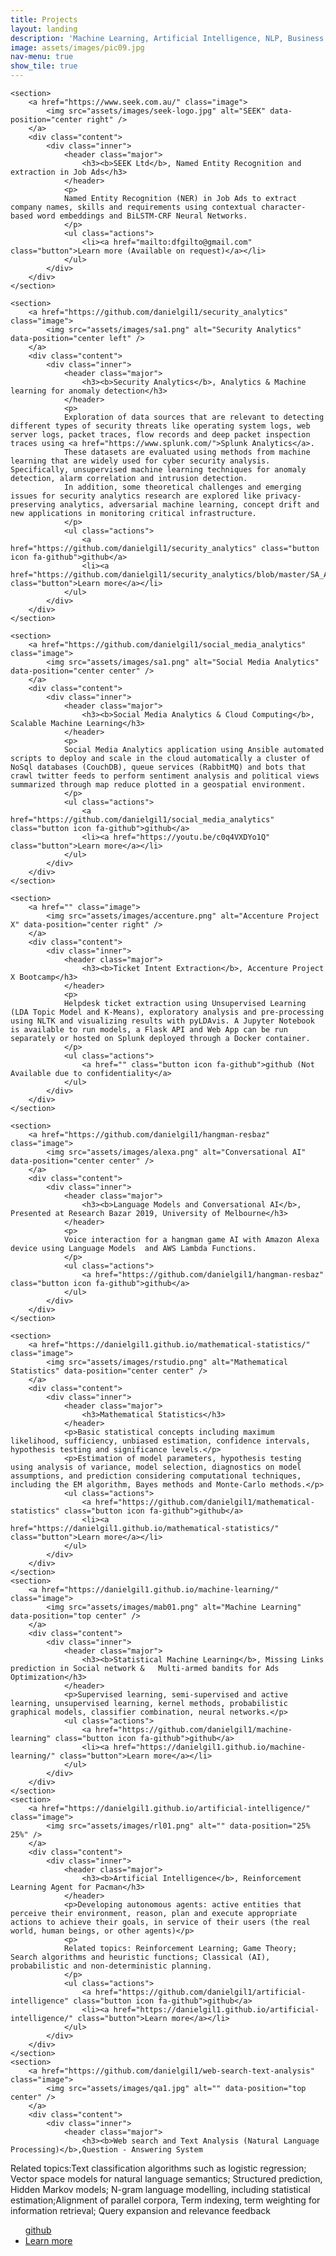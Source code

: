 ```yaml
---
title: Projects
layout: landing
description: 'Machine Learning, Artificial Intelligence, NLP, Business Analytics, Software Engineering'
image: assets/images/pic09.jpg
nav-menu: true
show_tile: true
---
```


<!-- Main -->
<div id="main">

<!-- One -->
<!-- 
<section id="one">
	<div class="inner">
		<header class="major">
			<h2>Mathematical Statistics</h2>
			<a href="https://github.com/danielfelipegil/mathematical-statistics" class="button icon fa-github">github</a>
		</header>
		<p>Basic statistical concepts including maximum likelihood, sufficiency, unbiased estimation, confidence intervals, hypothesis testing and significance levels.</p>
		<p>Estimation of model parameters, hypothesis testing using analysis of variance, model selection, diagnostics on model assumptions, and prediction considering computational techniques, including the EM algorithm, Bayes methods and Monte-Carlo methods.</p>
	</div>
</section>
-->

<!-- Two -->
<section id="two" class="spotlights">
	
	<section>
		<a href="https://www.seek.com.au/" class="image">
			<img src="assets/images/seek-logo.jpg" alt="SEEK" data-position="center right" />
		</a>
		<div class="content">
			<div class="inner">
				<header class="major">
					<h3><b>SEEK Ltd</b>, Named Entity Recognition and extraction in Job Ads</h3>
				</header>
				<p>
				Named Entity Recognition (NER) in Job Ads to extract company names, skills and requirements using contextual character-based word embeddings and BiLSTM-CRF Neural Networks.
				</p>
				<ul class="actions">
					<li><a href="mailto:dfgilto@gmail.com" class="button">Learn more (Available on request)</a></li>
				</ul>
			</div>
		</div>
	</section>

	<section>
		<a href="https://github.com/danielgil1/security_analytics" class="image">
			<img src="assets/images/sa1.png" alt="Security Analytics" data-position="center left" />
		</a>
		<div class="content">
			<div class="inner">
				<header class="major">
					<h3><b>Security Analytics</b>, Analytics & Machine learning for anomaly detection</h3>
				</header>
				<p>
				Exploration of data sources that are relevant to detecting different types of security threats like operating system logs, web server logs, packet traces, flow records and deep packet inspection traces using <a href="https://www.splunk.com/">Splunk Analytics</a>. 
				These datasets are evaluated using methods from machine learning that are widely used for cyber security analysis. Specifically, unsupervised machine learning techniques for anomaly detection, alarm correlation and intrusion detection. 
				In addition, some theoretical challenges and emerging issues for security analytics research are explored like privacy‐preserving analytics, adversarial machine learning, concept drift and new applications in monitoring critical infrastructure.
				</p>
				<ul class="actions">
					<a href="https://github.com/danielgil1/security_analytics" class="button icon fa-github">github</a>
					<li><a href="https://github.com/danielgil1/security_analytics/blob/master/SA_Assignment2_Report.pdf" class="button">Learn more</a></li>
				</ul>
			</div>
		</div>
	</section>

	<section>
		<a href="https://github.com/danielgil1/social_media_analytics" class="image">
			<img src="assets/images/sa1.png" alt="Social Media Analytics" data-position="center center" />
		</a>
		<div class="content">
			<div class="inner">
				<header class="major">
					<h3><b>Social Media Analytics & Cloud Computing</b>, Scalable Machine Learning</h3>
				</header>
				<p>
				Social Media Analytics application using Ansible automated scripts to deploy and scale in the cloud automatically a cluster of NoSql databases (CouchDB), queue services (RabbitMQ) and bots that crawl twitter feeds to perform sentiment analysis and political views summarized through map reduce plotted in a geospatial environment. 
				</p>
				<ul class="actions">
					<a href="https://github.com/danielgil1/social_media_analytics" class="button icon fa-github">github</a>
					<li><a href="https://youtu.be/c0q4VXDYo1Q" class="button">Learn more</a></li>
				</ul>
			</div>
		</div>
	</section>

	<section>
		<a href="" class="image">
			<img src="assets/images/accenture.png" alt="Accenture Project X" data-position="center right" />
		</a>
		<div class="content">
			<div class="inner">
				<header class="major">
					<h3><b>Ticket Intent Extraction</b>, Accenture Project X Bootcamp</h3>
				</header>
				<p>
				Helpdesk ticket extraction using Unsupervised Learning (LDA Topic Model and K-Means), exploratory analysis and pre-processing using NLTK and visualizing results with pyLDAvis. A Jupyter Notebook is available to run models, a Flask API and Web App can be run separately or hosted on Splunk deployed through a Docker container.
				</p>
				<ul class="actions">
					<a href="" class="button icon fa-github">github (Not Available due to confidentiality</a>
				</ul>
			</div>
		</div>
	</section>

	<section>
		<a href="https://github.com/danielgil1/hangman-resbaz" class="image">
			<img src="assets/images/alexa.png" alt="Conversational AI" data-position="center center" />
		</a>
		<div class="content">
			<div class="inner">
				<header class="major">
					<h3><b>Language Models and Conversational AI</b>, Presented at Research Bazar 2019, University of Melbourne</h3>
				</header>
				<p>
				Voice interaction for a hangman game AI with Amazon Alexa device using Language Models 	and AWS Lambda Functions. 
				</p>
				<ul class="actions">
					<a href="https://github.com/danielgil1/hangman-resbaz" class="button icon fa-github">github</a>
				</ul>
			</div>
		</div>
	</section>

	<section>
		<a href="https://danielgil1.github.io/mathematical-statistics/" class="image">
			<img src="assets/images/rstudio.png" alt="Mathematical Statistics" data-position="center center" />
		</a>
		<div class="content">
			<div class="inner">
				<header class="major">
					<h3>Mathematical Statistics</h3>
				</header>
				<p>Basic statistical concepts including maximum likelihood, sufficiency, unbiased estimation, confidence intervals, hypothesis testing and significance levels.</p>
				<p>Estimation of model parameters, hypothesis testing using analysis of variance, model selection, diagnostics on model assumptions, and prediction considering computational techniques, including the EM algorithm, Bayes methods and Monte-Carlo methods.</p>
				<ul class="actions">
					<a href="https://github.com/danielgil1/mathematical-statistics" class="button icon fa-github">github</a>
					<li><a href="https://danielgil1.github.io/mathematical-statistics/" class="button">Learn more</a></li>
				</ul>
			</div>
		</div>
	</section>
	<section>
		<a href="https://danielgil1.github.io/machine-learning/" class="image">
			<img src="assets/images/mab01.png" alt="Machine Learning" data-position="top center" />
		</a>
		<div class="content">
			<div class="inner">
				<header class="major">
					<h3><b>Statistical Machine Learning</b>, Missing Links prediction in Social network & 	Multi-armed bandits for Ads Optimization</h3>
				</header>
				<p>Supervised learning, semi-supervised and active learning, unsupervised learning, kernel methods, probabilistic graphical models, classifier combination, neural networks.</p>
				<ul class="actions">
					<a href="https://github.com/danielgil1/machine-learning" class="button icon fa-github">github</a>
					<li><a href="https://danielgil1.github.io/machine-learning/" class="button">Learn more</a></li>
				</ul>
			</div>
		</div>
	</section>
	<section>
		<a href="https://danielgil1.github.io/artificial-intelligence/" class="image">
			<img src="assets/images/rl01.png" alt="" data-position="25% 25%" />
		</a>
		<div class="content">
			<div class="inner">
				<header class="major">
					<h3><b>Artificial Intelligence</b>, Reinforcement Learning Agent for Pacman</h3>
				</header>
				<p>Developing autonomous agents: active entities that perceive their environment, reason, plan and execute appropriate actions to achieve their goals, in service of their users (the real world, human beings, or other agents)</p>
				<p>
				Related topics: Reinforcement Learning; Game Theory; Search algorithms and heuristic functions; Classical (AI), probabilistic and non-deterministic planning.
				</p>
				<ul class="actions">
					<a href="https://github.com/danielgil1/artificial-intelligence" class="button icon fa-github">github</a>
					<li><a href="https://danielgil1.github.io/artificial-intelligence/" class="button">Learn more</a></li>
				</ul>
			</div>
		</div>
	</section>
	<section>
		<a href="https://github.com/danielgil1/web-search-text-analysis" class="image">
			<img src="assets/images/qa1.jpg" alt="" data-position="top center" />
		</a>
		<div class="content">
			<div class="inner">
				<header class="major">
					<h3><b>Web search and Text Analysis (Natural Language Processing)</b>,Question - Answering System
</h3>
				</header>
				<p>Related topics:Text classification algorithms such as logistic regression; Vector space models for natural language semantics; Structured prediction, Hidden Markov models; N-gram language modelling, including statistical estimation;Alignment of parallel corpora, Term indexing, term weighting for information retrieval; Query expansion and relevance feedback</p>
				<ul class="actions">
					<a href="https://github.com/danielgil1/web-search-text-analysis" class="button icon fa-github">github</a>
					<li><a href="https://danielgil1.github.io/web-search-text-analysis/" class="button">Learn more</a></li>
				</ul>
			</div>
		</div>
	</section>
</section>

<!-- Three -->
<!--
<section id="three">
	<div class="inner">
		<header class="major">
			<h2>Massa libero</h2>
		</header>
		<p>Nullam et orci eu lorem consequat tincidunt vivamus et sagittis libero. Mauris aliquet magna magna sed nunc rhoncus pharetra. Pellentesque condimentum sem. In efficitur ligula tate urna. Maecenas laoreet massa vel lacinia pellentesque lorem ipsum dolor. Nullam et orci eu lorem consequat tincidunt. Vivamus et sagittis libero. Mauris aliquet magna magna sed nunc rhoncus amet pharetra et feugiat tempus.</p>
		<ul class="actions">
			<li><a href="generic.html" class="button next">Get Started</a></li>
		</ul>
	</div>
</section>
-->
</div>
